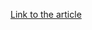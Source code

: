 [Link to the article](https://blog.malwarebytes.com/trojans/2019/09/trickbot-adds-new-trick-to-its-arsenal-tampering-with-trusted-texts/)
